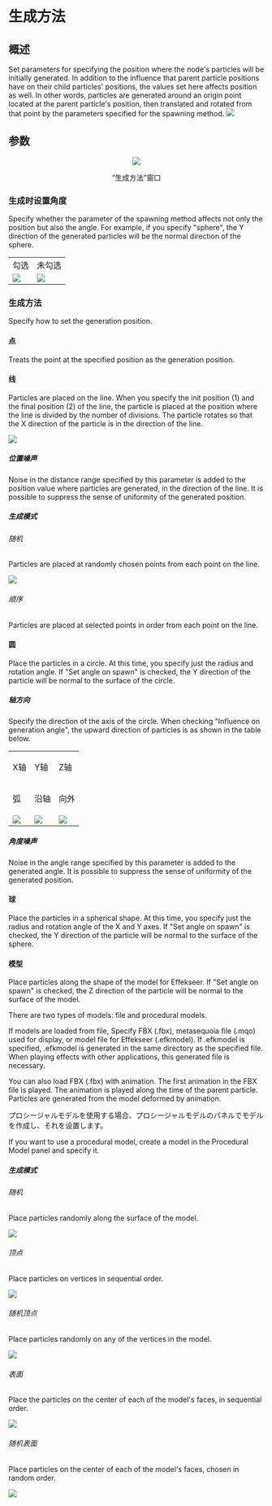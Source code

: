﻿# 生成方法

## 概述

Set parameters for specifying the position where the node's particles will be initially generated. In addition to the influence that parent particle positions have on their child particles' positions, the values set here affects position as well. In other words, particles are generated around an origin point located at the parent particle's position, then translated and rotated from that point by the parameters specified for the spawning method. ![](../../img/Reference/locationGene.png)

## 参数

<div align="center">
<img src="../../img/Tutorial/08_spawn_en.png">
<p>“生成方法”窗口</p>
</div>

### 生成时设置角度

Specify whether the parameter of the spawning method affects not only the position but also the angle. For example, if you specify "sphere", the Y direction of the generated particles will be the normal direction of the sphere.

<table>

<tbody>

<tr>

<td>勾选</td>

<td>未勾选</td>

</tr>

<tr>

<td><img src="../../img/Reference/affect_angle.png"/></td>

<td><img src="../../img/Reference/affect_no_angle.png"/></td>

</tr>

</tbody>

</table>

### 生成方法

Specify how to set the generation position.

#### 点

Treats the point at the specified position as the generation position.

#### 线

Particles are placed on the line. When you specify the init position (1) and the final position (2) of the line, the particle is placed at the position where the line is divided by the number of divisions. The particle rotates so that the X direction of the particle is in the direction of the line.

![](../../img/Reference/locationGene_line.png)

##### 位置噪声

Noise in the distance range specified by this parameter is added to the position value where particles are generated, in the direction of the line. It is possible to suppress the sense of uniformity of the generated position.

##### 生成模式

###### 随机

Particles are placed at randomly chosen points from each point on the line.

![](../../img/Reference/locationGeneModelRand.png)

###### 顺序

Particles are placed at selected points in order from each point on the line.

#### 圆

Place the particles in a circle. At this time, you specify just the radius and rotation angle. If "Set angle on spawn" is checked, the Y direction of the particle will be normal to the surface of the circle.

##### 轴方向

Specify the direction of the axis of the circle. When checking "Influence on generation angle", the upward direction of particles is as shown in the table below.

<table>

<tbody>

<tr>

<td>

X轴

</td>

<td>

Y轴

</td>

<td>

Z轴

</td>

</tr>

<tr>

<td>

弧

</td>

<td>

沿轴

</td>

<td>

向外

</td>

</tr>

<tr>

<td><img src="../../img/Reference/locationGene_circle_xaxis.png"/></td>

<td><img src="../../img/Reference/locationGene_circle_yaxis.png"/></td>

<td><img src="../../img/Reference/locationGene_circle_zaxis.png"/></td>

</tr>

</tbody>

</table>

##### 角度噪声

Noise in the angle range specified by this parameter is added to the generated angle. It is possible to suppress the sense of uniformity of the generated position.

#### 球

Place the particles in a spherical shape. At this time, you specify just the radius and rotation angle of the X and Y axes. If "Set angle on spawn" is checked, the Y direction of the particle will be normal to the surface of the sphere.

#### 模型

Place particles along the shape of the model for Effekseer. If "Set angle on spawn" is checked, the Z direction of the particle will be normal to the surface of the model.

There are two types of models: file and procedural models.

If models are loaded from file, Specify FBX (.fbx), metasequoia file (.mqo) used for display, or model file for Effekseer (.efkmodel). If .efkmodel is specified, .efkmodel is generated in the same directory as the specified file. When playing effects with other applications, this generated file is necessary.

You can also load FBX (.fbx) with animation. The first animation in the FBX file is played. The animation is played along the time of the parent particle. Particles are generated from the model deformed by animation.

プロシージャルモデルを使用する場合、プロシージャルモデルのパネルでモデルを作成し、それを设置します。

If you want to use a procedural model, create a model in the Procedural Model panel and specify it.


##### 生成模式

###### 随机

Place particles randomly along the surface of the model.

![](../../img/Reference/locationGeneModelRand.png)

###### 顶点

Place particles on vertices in sequential order.

![](../../img/Reference/locationGeneModelVertex.png)

###### 随机顶点

Place particles randomly on any of the vertices in the model.

![](../../img/Reference/locationGeneModelVertexRand.png)

###### 表面

Place the particles on the center of each of the model's faces, in sequential order.

![](../../img/Reference/locationGeneModelFace.png)

###### 随机表面

Place particles on the center of each of the model's faces, chosen in random order.

![](../../img/Reference/locationGeneModelFaceRand.png)